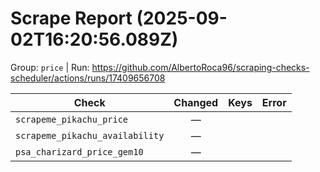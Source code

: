 # Scrape Report (2025-09-02T16:20:56.089Z)

Group: `price`  |  Run: https://github.com/AlbertoRoca96/scraping-checks-scheduler/actions/runs/17409656708

| Check | Changed | Keys | Error |
|---|:---:|:--|:--|
| `scrapeme_pikachu_price` | — |  |  |
| `scrapeme_pikachu_availability` | — |  |  |
| `psa_charizard_price_gem10` | — |  |  |
